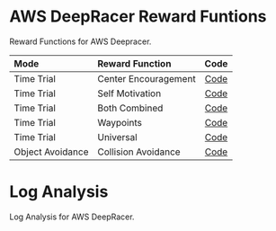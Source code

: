 # AWS DeepRacer Reward Funtions
Reward Functions for AWS Deepracer. 

| Mode⠀            |  Reward Function       | Code |
| :---             | :---                   | :---:
| Time Trial       | Center Encouragement   | [Code](https://github.com/eduardo-vidals/AWS-DeepRacer-Reward-Functions/blob/main/RewardFunction.01_Sample/reward_function.py)
| Time Trial       | Self Motivation        | [Code](https://github.com/eduardo-vidals/AWS-DeepRacer-Reward-Functions/blob/main/RewardFunction.02_SelfMotivator/reward_function.py)
| Time Trial       | Both Combined          | [Code](https://github.com/eduardo-vidals/AWS-DeepRacer-Reward-Functions/blob/main/RewardFunction.03_BothCombined/reward_function.py)
| Time Trial       | Waypoints              | [Code](https://github.com/eduardo-vidals/AWS-DeepRacer-Reward-Functions/blob/main/RewardFunction.04_ImprovedWaypoints/reward_function.py)
| Time Trial       | Universal              | [Code](https://github.com/eduardo-vidals/AWS-DeepRacer-Reward-Functions/blob/main/RewardFunction.05_UniversalModel/reward_function.py)
| Object Avoidance | Collision Avoidance    | [Code](https://github.com/eduardo-vidals/AWS-DeepRacer-Reward-Functions/blob/main/RewardFunction.06_ObjectAvoidance/reward_function.py)

# Log Analysis
Log Analysis for AWS DeepRacer.
